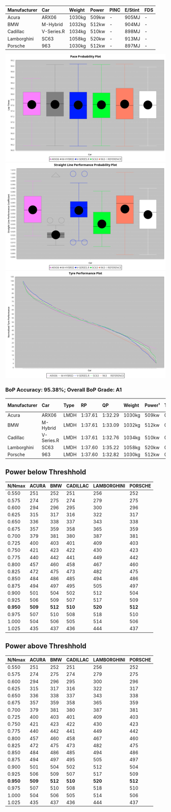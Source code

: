 |Manufacturer|Car|Weight|Power|PINC|E/Stint|FDS|
|:-|:-|:-|:-|:-|:-|:-|
|Acura|ARX06|1030kg|509kw|-|905MJ|-|
|BMW|M-Hybrid|1032kg|512kw|-|904MJ|-|
|Cadillac|V-Series.R|1034kg|510kw|-|898MJ|-|
|Lamborghini|SC63|1058kg|520kw|-|913MJ|-|
|Porsche|963|1030kg|512kw|-|897MJ|-|

![PACECHART](./IMG/AUTO.png)
![STRAIGHTLINEPERFORMANCECHART](./IMG/AUTO_sp.png)
![TYREPERFORMANCECHART](./IMG/AUTO_tw.png)

### BoP Accuracy: 95.38%; Overall BoP Grade: A1
|Manufacturer|Car|Type|RP|QP|Weight|Power¹|Threshhold|PINC|Power²|E/Stint|AVG Vmax|FDS|RDLC|L/Stint|BOP-Grade|ModelAccuracy|ModelPoints|Match%|
|:-|:-|:-|:-|:-|:-|:-|:-|:-|:-|:-|:-|:-|:-|:-|:-|:-|:-|:-|
|Acura|ARX06|LMDH|1:37.61|1:32.29|1030kg|509kw|0.0kph|-|509kw|905MJ|315.75kph|-|1.04|30|+B1|100.00%|995|85.07%|
|BMW|M-Hybrid|LMDH|1:37.61|1:33.09|1032kg|512kw|0.0kph|-|512kw|904MJ|311.31kph|-|1.04|30|~A1|98.60%|1690|100.00%|
|Cadillac|V-Series.R|LMDH|1:37.61|1:32.76|1034kg|510kw|0.0kph|-|510kw|898MJ|315.06kph|-|1.03|30|~A1|88.58%|2033|100.00%|
|Lamborghini|SC63|LMDH|1:37.60|1:35.22|1058kg|520kw|0.0kph|-|520kw|913MJ|312.29kph|-|1.03|30|+A2|96.77%|419|91.82%|
|Porsche|963|LMDH|1:37.60|1:32.82|1030kg|512kw|0.0kph|-|512kw|897MJ|316.17kph|-|1.04|30|~A1|93.05%|5740|100.00%|

## Power below Threshhold
|N/Nmax|ACURA|BMW|CADILLAC|LAMBORGHINI|PORSCHE|
|:-|:-|:-|:-|:-|:-|
|0.550|251|252|251|256|252|
|0.575|274|275|274|279|275|
|0.600|294|296|295|300|296|
|0.625|315|317|316|322|317|
|0.650|336|338|337|343|338|
|0.675|357|359|358|365|359|
|0.700|379|381|380|387|381|
|0.725|400|403|401|409|403|
|0.750|421|423|422|430|423|
|0.775|440|442|441|449|442|
|0.800|457|460|458|467|460|
|0.825|472|475|473|482|475|
|0.850|484|486|485|494|486|
|0.875|494|497|495|505|497|
|0.900|501|504|502|512|504|
|0.925|506|509|507|517|509|
|**0.950**|**509**|**512**|**510**|**520**|**512**|
|0.975|507|510|508|518|510|
|1.000|504|506|505|514|506|
|1.025|435|437|436|444|437|

## Power above Threshhold
|N/Nmax|ACURA|BMW|CADILLAC|LAMBORGHINI|PORSCHE|
|:-|:-|:-|:-|:-|:-|
|0.550|251|252|251|256|252|
|0.575|274|275|274|279|275|
|0.600|294|296|295|300|296|
|0.625|315|317|316|322|317|
|0.650|336|338|337|343|338|
|0.675|357|359|358|365|359|
|0.700|379|381|380|387|381|
|0.725|400|403|401|409|403|
|0.750|421|423|422|430|423|
|0.775|440|442|441|449|442|
|0.800|457|460|458|467|460|
|0.825|472|475|473|482|475|
|0.850|484|486|485|494|486|
|0.875|494|497|495|505|497|
|0.900|501|504|502|512|504|
|0.925|506|509|507|517|509|
|**0.950**|**509**|**512**|**510**|**520**|**512**|
|0.975|507|510|508|518|510|
|1.000|504|506|505|514|506|
|1.025|435|437|436|444|437|
